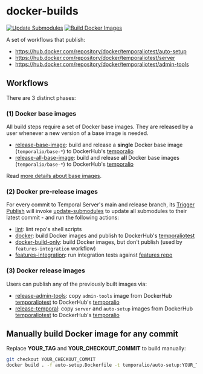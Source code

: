 # docker-builds
[![Update Submodules](https://github.com/temporalio/docker-builds/actions/workflows/update-submodules.yml/badge.svg)](https://github.com/temporalio/docker-builds/actions/workflows/update-submodules.yml)
[![Build Docker Images](https://github.com/temporalio/docker-builds/actions/workflows/docker.yml/badge.svg)](https://github.com/temporalio/docker-builds/actions/workflows/docker.yml)

A set of workflows that publish:

- https://hub.docker.com/repository/docker/temporaliotest/auto-setup
- https://hub.docker.com/repository/docker/temporaliotest/server
- https://hub.docker.com/repository/docker/temporaliotest/admin-tools


## Workflows

There are 3 distinct phases:

### (1) Docker base images

All build steps require a set of Docker base images.
They are released by a user whenever a new version of a base image is needed.

* [release-base-image](./actions/workflows/release-base-image.yml):
  build and release a **single** Docker base image (`temporalio/base-*`) to DockerHub's [temporalio](https://hub.docker.com/u/temporalio)
* [release-all-base-image](./actions/workflows/release-all-base-image.yml):
  build and release **all** Docker base images (`temporalio/base-*`) to DockerHub's [temporalio](https://hub.docker.com/u/temporalio)

Read [more details about base images](./docker/base-images/README.md).

### (2) Docker pre-release images

For every commit to Temporal Server's main and release branch,
its [Trigger Publish](https://github.com/temporalio/temporal/blob/main/.github/workflows/trigger-publish.yml)
will invoke [update-submodules](./actions/workflows/update-submodules.yml)
to update all submodules to their latest commit - and run the following actions:

* [lint](./actions/workflows/lint.yml):
  lint repo's shell scripts
* [docker](./actions/workflows/docker.yml):
  build Docker images and publish to DockerHub's [temporaliotest](https://hub.docker.com/u/temporaliotest)
* [docker-build-only](./actions/workflows/docker-build-only.yml):
  build Docker images, but don't publish (used by `features-integration` workflow)
* [features-integration](./actions/workflows/features-integration.yml):
  run integration tests against [features repo](https://github.com/temporalio/features)

### (3) Docker release images

Users can publish any of the previously built images via:

* [release-admin-tools](./actions/workflows/release-admin-tools.yml):
  copy `admin-tools` image from DockerHub [temporaliotest](https://hub.docker.com/u/temporaliotest) to
  DockerHub's [temporalio](https://hub.docker.com/u/temporalio)
* [release-temporal](./actions/workflows/release-temporal.yml):
  copy `server` and `auto-setup` images from DockerHub [temporaliotest](https://hub.docker.com/u/temporaliotest) to
  DockerHub's [temporalio](https://hub.docker.com/u/temporalio)


## Manually build Docker image for any commit

Replace **YOUR_TAG** and **YOUR_CHECKOUT_COMMIT** to build manually:

```bash
git checkout YOUR_CHECKOUT_COMMIT
docker build . -f auto-setup.Dockerfile -t temporalio/auto-setup:YOUR_TAG
```
